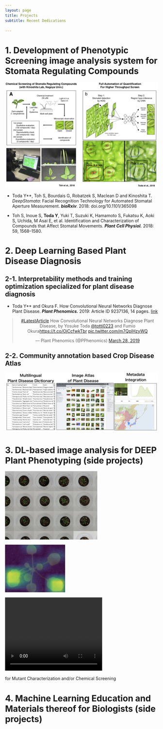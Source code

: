 ```yaml
---
layout: page
title: Projects
subtitle: Recent Dedications

---
```




# 1. Development of Phenotypic Screening image analysis system for Stomata Regulating Compounds

![stomataslide](assets/stomataslide.png)

- Toda Y**, Toh S, Bourdais G, Robatzek S, Maclean D and Kinoshita T. *DeepStomata*: Facial
  Recognition Technology for Automated Stomatal Aperture Measurement. ***bioRxiv***.
  2018: doi.org/10.1101/365098

- Toh S, Inoue S, **Toda Y**, Yuki T, Suzuki K, Hamamoto S, Fukatsu K, Aoki S, Uchida, M Asai E, et al. Identification and Characterization of Compounds that Affect Stomatal Movements. ***Plant Cell Physiol.*** 2018: 59, 1568–1580.



# 2. Deep Learning Based Plant Disease Diagnosis

## 2-1. Interpretability methods and training optimization specialized for plant disease diagnosis

- Toda Y** and Okura F. How Convolutional Neural Networks Diagnose Plant Disease. ***Plant Phenomics.*** 2019: Article ID 9237136, 14 pages.  [link](https://spj.sciencemag.org/plantphenomics/2019/9237136/?fbclid=IwAR1F0SYzw2dLpsAaEysZSkZC-I5C11q6dwIyWj-i5cWfBsIHMdeJ1BRub2w)


<center><blockquote class="twitter-tweet" data-lang="en"><p lang="en" dir="ltr"><a href="https://twitter.com/hashtag/LatestArticle?src=hash&amp;ref_src=twsrc%5Etfw">#LatestArticle</a> How Convolutional Neural Networks Diagnose Plant Disease, by Yosuke Toda <a href="https://twitter.com/totti0223?ref_src=twsrc%5Etfw">@totti0223</a> and Fumio Okura<a href="https://t.co/OjCcfwkTbr">https://t.co/OjCcfwkTbr</a> <a href="https://t.co/m7QplHzyWQ">pic.twitter.com/m7QplHzyWQ</a></p>&mdash; Plant Phenomics (@PPhenomics) <a href="https://twitter.com/PPhenomics/status/1111176107888263169?ref_src=twsrc%5Etfw">March 28, 2019</a></blockquote> <script async src="https://platform.twitter.com/widgets.js" charset="utf-8"></script> </center>

## 2-2. Community annotation based Crop Disease Atlas

![diseaseatlas](assets/diseaseatlas.png)



# 3. DL-based image analysis for DEEP Plant Phenotyping (side projects)
![image-20190402153141429](assets/image-20190402153141429.png)

![image-20190402153212196](assets/image-20190402153212196.png)

<video src=".assets/020.mp4" height="240" width="320" autoplay></video>

for Mutant Characterization and/or Chemical Screening

# 4. Machine Learning Education and Materials thereof for Biologists (side projects)

